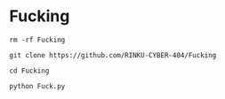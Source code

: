 # Fucking

`rm -rf Fucking`

`git clone https://github.com/RINKU-CYBER-404/Fucking`

`cd Fucking`

`python Fuck.py`
